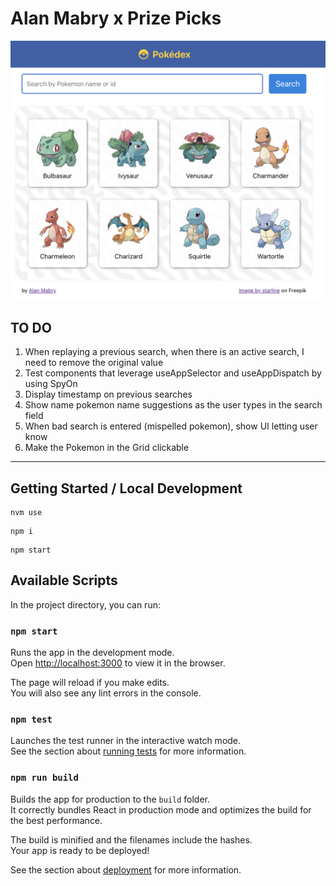 # Alan Mabry x Prize Picks

![Pokédex](/pokedex.png)

## TO DO

1. When replaying a previous search, when there is an active search, I need to remove the original value
2. Test components that leverage useAppSelector and useAppDispatch by using SpyOn
3. Display timestamp on previous searches
4. Show name pokemon name suggestions as the user types in the search field
5. When bad search is entered (mispelled pokemon), show UI letting user know
6. Make the Pokemon in the Grid clickable

---
## Getting Started / Local Development

```
nvm use
```

```
npm i
```

```
npm start
```

## Available Scripts

In the project directory, you can run:

### `npm start`

Runs the app in the development mode.\
Open [http://localhost:3000](http://localhost:3000) to view it in the browser.

The page will reload if you make edits.\
You will also see any lint errors in the console.

### `npm test`

Launches the test runner in the interactive watch mode.\
See the section about [running tests](https://facebook.github.io/create-react-app/docs/running-tests) for more information.

### `npm run build`

Builds the app for production to the `build` folder.\
It correctly bundles React in production mode and optimizes the build for the best performance.

The build is minified and the filenames include the hashes.\
Your app is ready to be deployed!

See the section about [deployment](https://facebook.github.io/create-react-app/docs/deployment) for more information.
